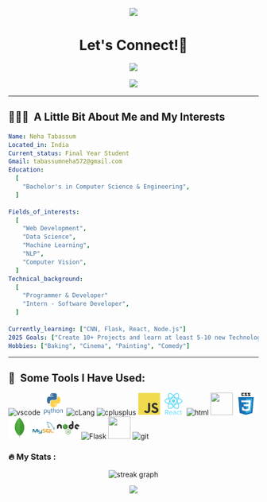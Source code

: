 <p align="center">
  <img src="https://capsule-render.vercel.app/api?type=waving&color=gradient&text=Hello!&height=100&section=header"/>
</p>

<h1 align="center">
  Let's Connect!💬
</h1>
<div align="center">
  <img src="https://visitor-badge.laobi.icu/badge?page_id=nehatabassum572.nehatabassum572&"  />
</div>


<p align="center">
<a href="https://www.linkedin.com/in/nehatabassum572/ target="_blank">
  <img height="50" src="https://user-images.githubusercontent.com/46517096/166973395-19676cd8-f8ec-4abf-83ff-da8243505b82.png"/>
</a>
  
<!-- /<a href="https://dev.to/thepiyushmalhotra"> -->
<!--   <img height="50" src="https://user-images.githubusercontent.com/46517096/166974096-7aeecad4-483e-4c85-983f-f4b37b3f794e.png"/> -->
<!-- </a> -->
<!-- <a href="https://twitter.com/Ipiyushmalhotra"> -->
<!--   <img height="50" src="https://user-images.githubusercontent.com/46517096/166974271-91dfa250-d70b-4cb9-8707-f1bda1b708c3.png"/> -->
<!-- </a> -->
<!-- <a href="https://www.instagram.com/thepiyushmalhotra/"> -->
<!--   <img height="50" src="https://user-images.githubusercontent.com/46517096/166974368-9798f39f-1f46-499c-b14e-81f0a3f83a06.png"/> -->
<!-- </a> -->
</p>

---

<h2> 👨🏻‍💻 &nbsp;A Little Bit About Me and My Interests</h2>

```yaml
Name: Neha Tabassum
Located_in: India
Current_status: Final Year Student
Gmail: tabassumneha572@gmail.com 
Education:
  [
    "Bachelor's in Computer Science & Engineering",
  ]

Fields_of_interests:
  [
    "Web Development",
    "Data Science",
    "Machine Learning",
    "NLP",
    "Computer Vision",
  ]
Technical_background:
  [
    "Programmer & Developer"
    "Intern - Software Developer",
  ]
  
Currently_learning: ["CNN, Flask, React, Node.js"]
2025 Goals: ["Create 10+ Projects and learn at least 5-10 new Technologies."]
Hobbies: ["Baking", "Cinema", "Painting", "Comedy"]

```
  
---  
  
<h2> 🚀 &nbsp;Some Tools I Have Used:</h2>
<p align="left">
<img src="https://cdn.jsdelivr.net/gh/devicons/devicon/icons/vscode/vscode-original.svg" alt="vscode" width="45" height="45"/>
<img src="https://raw.githubusercontent.com/devicons/devicon/master/icons/python/python-original-wordmark.svg" alt="python" width="45" height="45"/>
<img src="https://cdn.jsdelivr.net/gh/devicons/devicon/icons/c/c-original.svg" alt="cLang" width="45" height="45"/>
<img src="https://cdn.jsdelivr.net/gh/devicons/devicon/icons/cplusplus/cplusplus-original.svg" alt="cplusplus" width="45" height="45"/>
<img src="https://raw.githubusercontent.com/devicons/devicon/master/icons/javascript/javascript-original.svg" alt="javascript" width="45" height="45" />
<img src="https://raw.githubusercontent.com/devicons/devicon/master/icons/react/react-original-wordmark.svg" alt="react" width="45" height="45" />
<img src="https://cdn.jsdelivr.net/gh/devicons/devicon/icons/html5/html5-original.svg" alt="html" width="45" height="45"/>
<img src="https://cdn.jsdelivr.net/gh/devicons/devicon@latest/icons/bootstrap/bootstrap-original-wordmark.svg" width="45" height="45" />
<img src="https://raw.githubusercontent.com/devicons/devicon/master/icons/css3/css3-original-wordmark.svg" alt="css3" width="45" height="45" />
<img src="https://raw.githubusercontent.com/devicons/devicon/master/icons/mongodb/mongodb-original.svg" alt="mongodb" width="45" height="45" />
<img src="https://raw.githubusercontent.com/devicons/devicon/master/icons/mysql/mysql-original-wordmark.svg" alt="mysql" width="45" height="45" />
<img src="https://raw.githubusercontent.com/devicons/devicon/master/icons/nodejs/nodejs-original-wordmark.svg" alt="nodejs" width="45" height="45" />
<img src="https://cdn.jsdelivr.net/gh/devicons/devicon/icons/flask/flask-original.svg" alt="Flask" width="45" height="45"/>
<img src="https://cdn.jsdelivr.net/gh/devicons/devicon/icons/photoshop/photoshop-plain.svg" width="45" height="45"/>      
<img src="https://cdn.jsdelivr.net/gh/devicons/devicon/icons/git/git-original.svg" alt="git" width="45" height="45"/>   
</p>

<h3 align="left">🔥   My Stats :</h3>
<div align="center">
  <img src="https://streak-stats.demolab.com?user=nehatabassum572&locale=en&mode=daily&theme=dark&hide_border=false&border_radius=5&order=3" height="220" alt="streak graph"  />
</div>


<p align="center">
  <img src="https://capsule-render.vercel.app/api?type=waving&color=gradient&height=100&section=footer"/>
</p>
